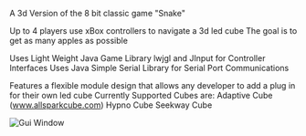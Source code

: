 A 3d Version of the 8 bit classic game "Snake"

Up to 4 players use xBox controllers to navigate a 3d led cube
The goal is to get as many apples as possible

Uses Light Weight Java Game Library lwjgl and JInput for Controller Interfaces
Uses Java Simple Serial Library for Serial Port Communications

Features a flexible module design that allows any developer to add a plug in for their own led cube
Currently Supported Cubes are:
Adaptive Cube (www.allsparkcube.com)
Hypno Cube
Seekway Cube




![Gui Window](https://raw.github.com/spudstud/Snake/blob/master/Screenshots/gui.png)
